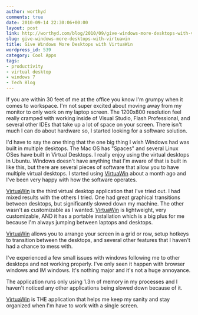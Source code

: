```yaml
---
author: worthyd
comments: true
date: 2010-09-14 22:30:06+00:00
layout: post
link: http://worthyd.com/blog/2010/09/give-windows-more-desktops-with-virtuawin/
slug: give-windows-more-desktops-with-virtuawin
title: Give Windows More Desktops with VirtuaWin
wordpress_id: 539
category: Cool Apps
tags:
- productivity
- virtual desktop
- windows 7
- Tech Blog
---
```


If you are within 30 feet of me at the office you know I'm grumpy when it comes to workspace.  I'm not super excited about moving away from my monitor to only work on my laptop screen.  The 1200x800 resolution feel really cramped with working inside of Visual Studio, Flash Professional, and several other IDEs that take up a lot of space on your screen.  There isn't much I can do about hardware so, I started looking for a software solution.

I'd have to say the one thing that the one big thing I wish Windows had was built in multiple desktops.  The Mac OS has "Spaces" and several Linux OSes have built in Virtual Desktops.  I really enjoy using the virtual desktops in Ubuntu. Windows doesn't have anything that I'm aware of that is built in like this, but there are several pieces of software that allow you to have multiple virtual desktops. I started using [VirtuaWin](http://virtuawin.sourceforge.net/) about a month ago and I've been very happy with how the software operates.
<!-- more -->
[VirtuaWin](http://virtuawin.sourceforge.net/) is the third virtual desktop application that I've tried out.  I had mixed results with the others I tried. One had great graphical transitions between desktops, but significantly slowed down my machine. The other wasn't as customizable as I wanted. [VirtuaWin](http://virtuawin.sourceforge.net/) is lightweight, very customizable,   AND it has a portable installation which is a big plus for me because I'm always jumping between laptops and desktops.

[VirtuaWin](http://virtuawin.sourceforge.net/) allows you to arrange your screen in a grid or row, setup hotkeys to transition between the desktops, and several other features that I haven't had a chance to mess with.  

I've experienced a few small issues with windows following me to other desktops and not working properly.  I've only seen it happen with browser windows and IM windows. It's nothing major and it's not a huge annoyance.  

The application runs only using 1.3m of memory in my processes and I haven't noticed any other applications being slowed down because of it.

[VirtuaWin](http://virtuawin.sourceforge.net/) is THE application that helps me keep my sanity and stay organized when I'm have to work with a single screen.
